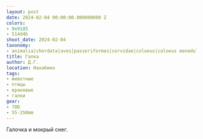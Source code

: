 ```yaml
---
layout: post
date: 2024-02-04 00:00:00.000000000 Z
colors:
- 9e9185
- 514d4b
shoot_date: 2024-02-04
taxonomy:
- animalia|chordata|aves|passeriformes|corvidae|coloeus|coloeus monedula
title: Галка
author: Д.Г.
location: Нахабино
tags:
- животные
- птицы
- врановые
- галки
gear:
- 70D
- 55-250mm
---
```

Галочка и мокрый снег.

